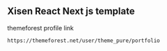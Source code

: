 
## Xisen React Next js template 


themeforest profile link
```bash
https://themeforest.net/user/theme_pure/portfolio
```
